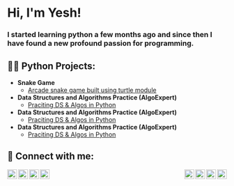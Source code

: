 <h1>Hi, I'm Yesh!</h1>
<h3>I started learning python a few months ago and since then I have found a new profound passion for programming.</h3>

<h2>👨‍💻 Python Projects:</h2>

- <b>Snake Game</b>
    - [Arcade snake game built using turtle module](https://github.com/Yeshvardhan-Reddy/snake_game)
 - <b>Data Structures and Algorithms Practice (AlgoExpert)</b>
    - [Praciting DS & Algos in Python](https://github.com/joshmadakor1/Algorithms-Practice)
- <b>Data Structures and Algorithms Practice (AlgoExpert)</b>
    - [Praciting DS & Algos in Python](https://github.com/joshmadakor1/Algorithms-Practice)
 - <b>Data Structures and Algorithms Practice (AlgoExpert)</b>
    - [Praciting DS & Algos in Python](https://github.com/joshmadakor1/Algorithms-Practice)

<h2> 🤳 Connect with me:</h2>

[<img align="left" alt="youtube | YouTube" width="22px" src="https://cdn.jsdelivr.net/npm/simple-icons@v3/icons/youtube.svg" />][youtube]
[<img align="left" alt="twitter | Twitter" width="22px" src="https://cdn.jsdelivr.net/npm/simple-icons@v3/icons/twitter.svg" />][twitter]
[<img align="left" alt="linkedin | LinkedIn" width="22px" src="https://cdn.jsdelivr.net/npm/simple-icons@v3/icons/linkedin.svg" />][linkedin]
[<img align="left" alt="instagram | Instagram" width="22px" src="https://cdn.jsdelivr.net/npm/simple-icons@v3/icons/instagram.svg" />][instagram]

[twitter]: https://twitter.com/joshmadakor
[youtube]: https://www.youtube.com/c/joshmadakor
[instagram]: https://www.instagram.com/joshmadakor/
[linkedin]: https://linkedin.com/in/joshmadakor

[<img align="right" alt="youtube | YouTube" width="22px" src="https://cdn.jsdelivr.net/npm/simple-icons@v3/icons/youtube.svg" />][youtube]
[<img align="right" alt="twitter | Twitter" width="22px" src="https://cdn.jsdelivr.net/npm/simple-icons@v3/icons/twitter.svg" />][twitter]
[<img align="right" alt="linkedin | LinkedIn" width="22px" src="https://cdn.jsdelivr.net/npm/simple-icons@v3/icons/linkedin.svg" />][linkedin]
[<img align="right" alt="instagram | Instagram" width="22px" src="https://cdn.jsdelivr.net/npm/simple-icons@v3/icons/instagram.svg" />][instagram]

[twitter]: https://twitter.com/joshmadakor
[youtube]: https://www.youtube.com/c/joshmadakor
[instagram]: https://www.instagram.com/joshmadakor/
[linkedin]: https://linkedin.com/in/joshmadakor
